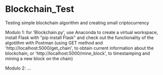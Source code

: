 # Blockchain_Test
Testing simple blockchain algorithm and creating small criptocurrency 

Modulo 1: for 'Blockchain.py', use Anaconda to create a virtual workspace, install Flask with "pip install Flask" and check out the functionality of the algotithm with Postman (using GET method and 'http://localhost:5000/get_chain', to obtain current information about the blockchain, or 'http://localhost:5000/mine_block', to timestamping and mining a new block on the chain) 

Modulo 2: ...
